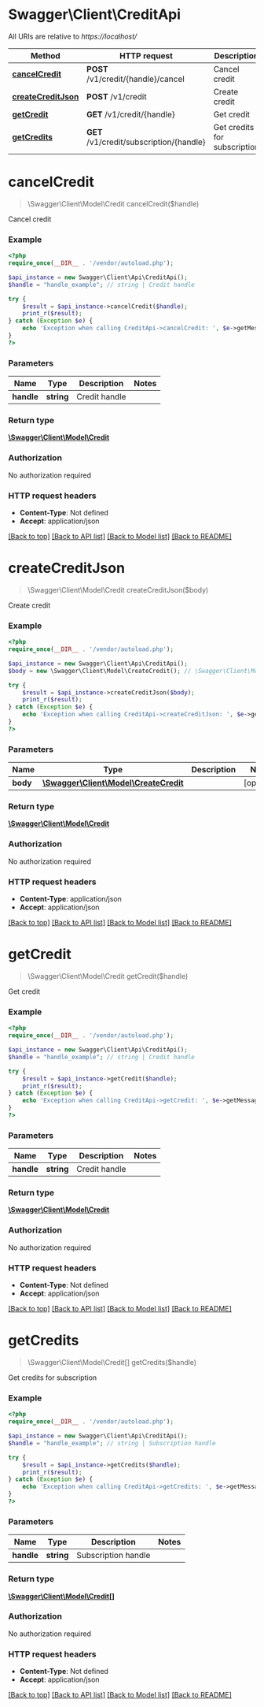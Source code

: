 # Swagger\Client\CreditApi

All URIs are relative to *https://localhost/*

Method | HTTP request | Description
------------- | ------------- | -------------
[**cancelCredit**](CreditApi.md#cancelCredit) | **POST** /v1/credit/{handle}/cancel | Cancel credit
[**createCreditJson**](CreditApi.md#createCreditJson) | **POST** /v1/credit | Create credit
[**getCredit**](CreditApi.md#getCredit) | **GET** /v1/credit/{handle} | Get credit
[**getCredits**](CreditApi.md#getCredits) | **GET** /v1/credit/subscription/{handle} | Get credits for subscription


# **cancelCredit**
> \Swagger\Client\Model\Credit cancelCredit($handle)

Cancel credit



### Example
```php
<?php
require_once(__DIR__ . '/vendor/autoload.php');

$api_instance = new Swagger\Client\Api\CreditApi();
$handle = "handle_example"; // string | Credit handle

try {
    $result = $api_instance->cancelCredit($handle);
    print_r($result);
} catch (Exception $e) {
    echo 'Exception when calling CreditApi->cancelCredit: ', $e->getMessage(), PHP_EOL;
}
?>
```

### Parameters

Name | Type | Description  | Notes
------------- | ------------- | ------------- | -------------
 **handle** | **string**| Credit handle |

### Return type

[**\Swagger\Client\Model\Credit**](../Model/Credit.md)

### Authorization

No authorization required

### HTTP request headers

 - **Content-Type**: Not defined
 - **Accept**: application/json

[[Back to top]](#) [[Back to API list]](../../README.md#documentation-for-api-endpoints) [[Back to Model list]](../../README.md#documentation-for-models) [[Back to README]](../../README.md)

# **createCreditJson**
> \Swagger\Client\Model\Credit createCreditJson($body)

Create credit



### Example
```php
<?php
require_once(__DIR__ . '/vendor/autoload.php');

$api_instance = new Swagger\Client\Api\CreditApi();
$body = new \Swagger\Client\Model\CreateCredit(); // \Swagger\Client\Model\CreateCredit | 

try {
    $result = $api_instance->createCreditJson($body);
    print_r($result);
} catch (Exception $e) {
    echo 'Exception when calling CreditApi->createCreditJson: ', $e->getMessage(), PHP_EOL;
}
?>
```

### Parameters

Name | Type | Description  | Notes
------------- | ------------- | ------------- | -------------
 **body** | [**\Swagger\Client\Model\CreateCredit**](../Model/\Swagger\Client\Model\CreateCredit.md)|  | [optional]

### Return type

[**\Swagger\Client\Model\Credit**](../Model/Credit.md)

### Authorization

No authorization required

### HTTP request headers

 - **Content-Type**: application/json
 - **Accept**: application/json

[[Back to top]](#) [[Back to API list]](../../README.md#documentation-for-api-endpoints) [[Back to Model list]](../../README.md#documentation-for-models) [[Back to README]](../../README.md)

# **getCredit**
> \Swagger\Client\Model\Credit getCredit($handle)

Get credit



### Example
```php
<?php
require_once(__DIR__ . '/vendor/autoload.php');

$api_instance = new Swagger\Client\Api\CreditApi();
$handle = "handle_example"; // string | Credit handle

try {
    $result = $api_instance->getCredit($handle);
    print_r($result);
} catch (Exception $e) {
    echo 'Exception when calling CreditApi->getCredit: ', $e->getMessage(), PHP_EOL;
}
?>
```

### Parameters

Name | Type | Description  | Notes
------------- | ------------- | ------------- | -------------
 **handle** | **string**| Credit handle |

### Return type

[**\Swagger\Client\Model\Credit**](../Model/Credit.md)

### Authorization

No authorization required

### HTTP request headers

 - **Content-Type**: Not defined
 - **Accept**: application/json

[[Back to top]](#) [[Back to API list]](../../README.md#documentation-for-api-endpoints) [[Back to Model list]](../../README.md#documentation-for-models) [[Back to README]](../../README.md)

# **getCredits**
> \Swagger\Client\Model\Credit[] getCredits($handle)

Get credits for subscription



### Example
```php
<?php
require_once(__DIR__ . '/vendor/autoload.php');

$api_instance = new Swagger\Client\Api\CreditApi();
$handle = "handle_example"; // string | Subscription handle

try {
    $result = $api_instance->getCredits($handle);
    print_r($result);
} catch (Exception $e) {
    echo 'Exception when calling CreditApi->getCredits: ', $e->getMessage(), PHP_EOL;
}
?>
```

### Parameters

Name | Type | Description  | Notes
------------- | ------------- | ------------- | -------------
 **handle** | **string**| Subscription handle |

### Return type

[**\Swagger\Client\Model\Credit[]**](../Model/Credit.md)

### Authorization

No authorization required

### HTTP request headers

 - **Content-Type**: Not defined
 - **Accept**: application/json

[[Back to top]](#) [[Back to API list]](../../README.md#documentation-for-api-endpoints) [[Back to Model list]](../../README.md#documentation-for-models) [[Back to README]](../../README.md)

